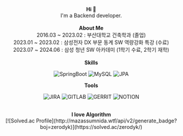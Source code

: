 <div align=center>
  <b>Hi 👋</b>
  <br />
  I'm a Backend developer.
</div>
<br />

<div align=center>
  <b>About Me</b>
  <br />
  2016.03 ~ 2023.02 : 부산대학교 건축학과 (졸업)
  <br />
  2023.01 ~ 2023.02 : 삼성전자 DX 부문 동계 SW 역량강화 특강 (수료)
  <br />
  2023.07 ~ 2024.06 : 삼성 청년 SW 아카데미 (1학기 수료, 2학기 재학)  
</div>
<br />

<div align=center>
  <b>Skills</b>
  <br />

![SpringBoot](https://img.shields.io/badge/springboot-6DB33F?style=flat-square&logo=springboot&logoColor=white)
![MySQL](https://img.shields.io/badge/mysql-4479A1?style=flat-square&logo=mysql&logoColor=white)
![JPA](https://img.shields.io/badge/jpahibernate-B6A975?style=flat-square&logo=hibernate&logoColor=white)

</div>

<div align=center>
  <b>Tools</b>
<br />  

![JIRA](https://img.shields.io/badge/Jira-0052CC?style=flat-square&logo=jirasoftware&logoColor=white)
![GITLAB](https://img.shields.io/badge/Gitlab-FC6D26?style=flat-square&logo=gitlab&logoColor=white)
![GERRIT](https://img.shields.io/badge/Gerrit-EEEEEE?style=flat-square&logo=gerrit&logoColor=white)
![NOTION](https://img.shields.io/badge/Notion-000000?style=flat-square&logo=notion&logoColor=white)

</div>
<br />

<!--
<div align=center>
<b>Project</b>

[PLOUD](https://github.com/0dyk/ploud)
<br />
화상 스터디 및 음성 평가를 통한 스피치 학습 서비스
<br />
(2024.01 ~ 2024.02 / 6주)

[EUREKA](https://github.com/0dyk/eureka)
<br />
마이데이터를 활용한 카드 상품 추천 및 결제 카드 추천 서비스
<br />
(2024.02 ~ 2024.04 / 6주)

</div>
<br />
--!>

<div align=center>
  <b>I love Algorithm</b>
  <br />
  
[![Solved.ac Profile](http://mazassumnida.wtf/api/v2/generate_badge?boj=zerodyk)](https://solved.ac/zerodyk/)  

</div>
